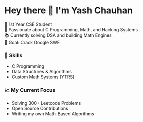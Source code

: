 # Hey there 👋 I'm Yash Chauhan

🚀 1st Year CSE Student  
🧠 Passionate about C Programming, Math, and Hacking Systems  
📚 Currently solving DSA and building Math Engines  
🎯 Goal: Crack Google SWE

### 🔧 Skills
- C Programming
- Data Structures & Algorithms
- Custom Math Systems (YTRS)

### 📈 My Current Focus
- Solving 300+ Leetcode Problems
- Open Source Contributions
- Writing my own Math-Based Algorithms
